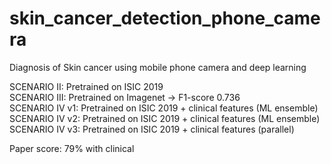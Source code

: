 # skin_cancer_detection_phone_camera
Diagnosis of Skin cancer using mobile phone camera and deep learning


SCENARIO II: Pretrained on ISIC 2019  
SCENARIO III: Pretrained on Imagenet -> F1-score 0.736  
SCENARIO IV v1: Pretrained on ISIC 2019 + clinical features (ML ensemble)  
SCENARIO IV v2: Pretrained on ISIC 2019 + clinical features (ML ensemble)  
SCENARIO IV v3: Pretrained on ISIC 2019 + clinical features (parallel)  


Paper score: 79% with clinical
